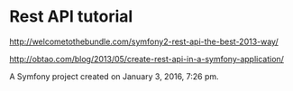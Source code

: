Rest API tutorial
=

http://welcometothebundle.com/symfony2-rest-api-the-best-2013-way/  

http://obtao.com/blog/2013/05/create-rest-api-in-a-symfony-application/


A Symfony project created on January 3, 2016, 7:26 pm.
